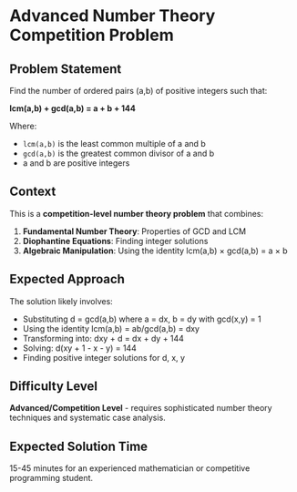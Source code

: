 # Advanced Number Theory Competition Problem

## Problem Statement

Find the number of ordered pairs (a,b) of positive integers such that:

**lcm(a,b) + gcd(a,b) = a + b + 144**

Where:
- `lcm(a,b)` is the least common multiple of a and b
- `gcd(a,b)` is the greatest common divisor of a and b  
- a and b are positive integers

## Context

This is a **competition-level number theory problem** that combines:

1. **Fundamental Number Theory**: Properties of GCD and LCM
2. **Diophantine Equations**: Finding integer solutions
3. **Algebraic Manipulation**: Using the identity lcm(a,b) × gcd(a,b) = a × b

## Expected Approach

The solution likely involves:

- Substituting d = gcd(a,b) where a = dx, b = dy with gcd(x,y) = 1
- Using the identity lcm(a,b) = ab/gcd(a,b) = dxy
- Transforming into: dxy + d = dx + dy + 144
- Solving: d(xy + 1 - x - y) = 144
- Finding positive integer solutions for d, x, y

## Difficulty Level

**Advanced/Competition Level** - requires sophisticated number theory techniques and systematic case analysis.

## Expected Solution Time

15-45 minutes for an experienced mathematician or competitive programming student.